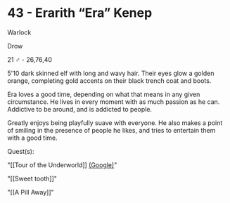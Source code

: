 # 43 - Erarith “Era” Kenep

Warlock

Drow

21 ♂ - 26,76,40

5'10 dark skinned elf with long and wavy hair. Their eyes glow a golden orange, completing gold accents on their black trench coat and boots.

  

Era loves a good time, depending on what that means in any given circumstance. He lives in every moment with as much passion as he can. Addictive to be around, and is addicted to people.

Greatly enjoys being playfully suave with everyone. He also makes a point of smiling in the presence of people he likes, and tries to entertain them with a good time.

  

Quest(s):

"[[Tour of the Underworld]] [(Google)](https://docs.google.com/document/d/1qSTaEZttZ_PhqdD0GTumzRpcUCdLjTovNJ-OE1FS9Cg/edit#bookmark=id.r77890na34ur)"

"[[Sweet tooth]]"

"[[A Pill Away]]"

  
